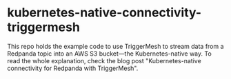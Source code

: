 # kubernetes-native-connectivity-triggermesh
This repo holds the example code to use TriggerMesh to stream data from a Redpanda topic into an AWS S3 bucket—the Kubernetes-native way. To read the whole explanation, check the blog post "Kubernetes-native connectivity for Redpanda with TriggerMesh".
